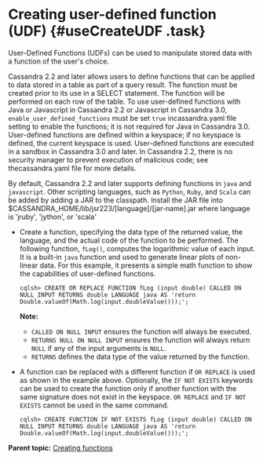 # Creating user-defined function \(UDF\) {#useCreateUDF .task}

User-Defined Functions \(UDFs\) can be used to manipulate stored data with a function of the user's choice.

Cassandra 2.2 and later allows users to define functions that can be applied to data stored in a table as part of a query result. The function must be created prior to its use in a SELECT statement. The function will be performed on each row of the table. To use user-defined functions with Java or Javascript in Cassandra 2.2 or Javascript in Cassandra 3.0, `enable_user_defined_functions` must be set `true` incassandra.yaml file setting to enable the functions; it is not required for Java in Cassandra 3.0. User-defined functions are defined within a keyspace; if no keyspace is defined, the current keyspace is used. User-defined functions are executed in a sandbox in Cassandra 3.0 and later. In Cassandra 2.2, there is no security manager to prevent execution of malicious code; see thecassandra.yaml file for more details.

By default, Cassandra 2.2 and later supports defining functions in `java` and `javascript`. Other scripting languages, such as `Python`, `Ruby`, and `Scala` can be added by adding a JAR to the classpath. Install the JAR file into $CASSANDRA\_HOME/lib/jsr223/\[language\]/\[jar-name\].jar where language is 'jruby', 'jython', or 'scala'

-   Create a function, specifying the data type of the returned value, the language, and the actual code of the function to be performed. The following function, `fLog()`, computes the logarithmic value of each input. It is a built-in `java` function and used to generate linear plots of non-linear data. For this example, it presents a simple math function to show the capabilities of user-defined functions.

    ```
    cqlsh> CREATE OR REPLACE FUNCTION fLog (input double) CALLED ON NULL INPUT RETURNS double LANGUAGE java AS 'return Double.valueOf(Math.log(input.doubleValue()));';
    ```

    **Note:** 

    -   `CALLED ON NULL INPUT` ensures the function will always be executed.
    -   `RETURNS NULL ON NULL INPUT` ensures the function will always return `NULL` if any of the input arguments is `NULL`.
    -   `RETURNS` defines the data type of the value returned by the function.
-   A function can be replaced with a different function if `OR REPLACE` is used as shown in the example above. Optionally, the `IF NOT EXISTS` keywords can be used to create the function only if another function with the same signature does not exist in the keyspace. `OR REPLACE` and `IF NOT EXISTS` cannot be used in the same command.

    ```
    cqlsh> CREATE FUNCTION IF NOT EXISTS fLog (input double) CALLED ON NULL INPUT RETURNS double LANGUAGE java AS 'return Double.valueOf(Math.log(input.doubleValue()));';
    ```


**Parent topic:** [Creating functions](../../cql/cql_using/useCreateFunctionsTOC.md)

